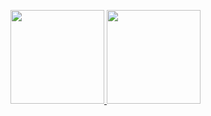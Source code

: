 <p>
  <a href="https://github.com/anuraghazra/github-readme-stats">
    <img height="150" src="https://github-readme-stats.vercel.app/api?username=harufumi03&count_private=true&show_icons=true&theme=react" />
  </a>
  <a href="https://github.com/anuraghazra/github-readme-stats">
    <img height="150" src="https://github-readme-stats.vercel.app/api/top-langs/?username=harufumi03&layout=compact&theme=react&hide=C,Java,Shell,Assembly,Makefile,M4,c%2B%2B" />
  </a>
</p>
